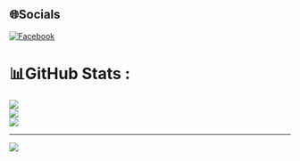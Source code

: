 
## 🌐Socials
[![Facebook](https://img.shields.io/badge/Facebook-%231877F2.svg?logo=Facebook&logoColor=white)](https://facebook.com/https://www.facebook.com/hua.hoang.9999) 
# 📊GitHub Stats :
![](https://github-readme-stats.vercel.app/api?username=hoang7979&theme=radical&hide_border=false&include_all_commits=false&count_private=false)<br/>
![](https://github-readme-streak-stats.herokuapp.com/?user=hoang7979&theme=radical&hide_border=false)<br/>
![](https://github-readme-stats.vercel.app/api/top-langs/?username=hoang7979&theme=radical&hide_border=false&include_all_commits=false&count_private=false&layout=compact)

---
[![](https://visitcount.itsvg.in/api?id=hoang7979&icon=0&color=0)](https://visitcount.itsvg.in)

